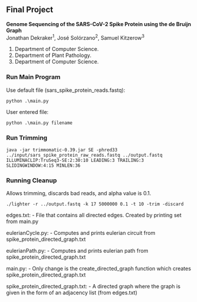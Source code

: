 ## Final Project
**Genome Sequencing of the SARS-CoV-2 Spike Protein using the de Bruijn Graph**   
Jonathan Dekraker<sup>1</sup>, José Solórzano<sup>2</sup>, Samuel Kitzerow<sup>3</sup>   
1. Department of Computer Science.
2. Department of Plant Pathology.
3. Department of Computer Science.


### Run Main Program

Use default file (sars_spike_protein_reads.fastq):  
```
python .\main.py
```

User entered file:
```
python .\main.py filename
```

### Run Trimming

```
java -jar trimmomatic-0.39.jar SE -phred33 ../input/sars_spike_protein_raw_reads.fastq ../output.fastq ILLUMINACLIP:TruSeq3-SE:2:30:10 LEADING:3 TRAILING:3 SLIDINGWINDOW:4:15 MINLEN:36
```

### Running Cleanup
Allows trimming, discards bad reads, and alpha value is 0.1.
```
./lighter -r ../output.fastq -k 17 5000000 0.1 -t 10 -trim -discard
```


edges.txt:
	- File that contains all directed edges. Created by printing set from main.py

eulerianCycle.py:
	- Computes and prints eulerian circuit from spike_protein_directed_graph.txt

eulerianPath.py:
	- Computes and prints eulerian path from spike_protein_directed_graph.txt

main.py:
	- Only change is the create_directed_graph function which creates spike_protein_directed_graph.txt

spike_protein_directed_graph.txt:
	- A directed graph where the graph is given in the form of an adjacency list (from edges.txt)
